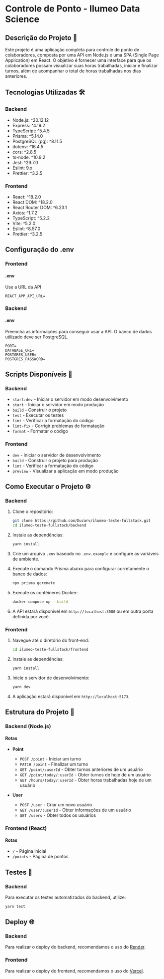 # Controle de Ponto - Ilumeo Data Science

## Descrição do Projeto 📄

Este projeto é uma aplicação completa para controle de ponto de colaboradores, composta por uma API em Node.js e uma SPA (Single Page Application) em React. O objetivo é fornecer uma interface para que os colaboradores possam visualizar suas horas trabalhadas, iniciar e finalizar turnos, além de acompanhar o total de horas trabalhadas nos dias anteriores.

## Tecnologias Utilizadas 🛠️

### Backend

- Node.js: ^20.12.12
- Express: ^4.19.2
- TypeScript: ^5.4.5
- Prisma: ^5.14.0
- PostgreSQL (pg): ^8.11.5
- dotenv: ^16.4.5
- cors: ^2.8.5
- ts-node: ^10.9.2
- Jest: ^29.7.0
- Eslint: 9.x
- Prettier: ^3.2.5

### Frontend

- React: ^18.2.0
- React DOM: ^18.2.0
- React Router DOM: ^6.23.1
- Axios: ^1.7.2
- TypeScript: ^5.2.2
- Vite: ^5.2.0
- Eslint: ^8.57.0
- Prettier: ^3.2.5

## Configuração do .env

### Frontend

#### .env

Use a URL da API

```env
REACT_APP_API_URL=
```

### Backend

#### .env

Preencha as informações para conseguir usar a API. O banco de dados utilizado deve ser PostgreSQL.

```env
PORT=
DATABASE_URL=
POSTGRES_USER=
POSTGRES_PASSWORD=
```

## Scripts Disponíveis 🚀

### Backend

- `start:dev` - Iniciar o servidor em modo desenvolvimento
- `start` - Iniciar o servidor em modo produção
- `build` - Construir o projeto
- `test` - Executar os testes
- `lint` - Verificar a formatação do código
- `lint-fix` - Corrigir problemas de formatação
- `format` - Formatar o código

### Frontend

- `dev` - Iniciar o servidor de desenvolvimento
- `build` - Construir o projeto para produção
- `lint` - Verificar a formatação do código
- `preview` - Visualizar a aplicação em modo produção

## Como Executar o Projeto ⚙️

### Backend

1. Clone o repositório:

   ```bash
   git clone https://github.com/Ducarv/ilumeo-teste-fullstack.git
   cd ilumeo-teste-fullstack/backend
   ```
2. Instale as dependências:

   ```bash
   yarn install
   ```
   
3. Crie um arquivo `.env` baseado no `.env.example` e configure as variáveis de ambiente.

4. Execute o comando Prisma abaixo para configurar corretamente o banco de dados:

    ```bash
   npx prisma gerenate
   ```

5. Execute os contêineres Docker:

   ```bash
   docker-compose up --build
   ```

6. A API estará disponível em `http://localhost:3000` ou em outra porta definida por você.

### Frontend

1. Navegue até o diretório do front-end:

   ```bash
   cd ilumeo-teste-fullstack/frontend
   ```

2. Instale as dependências:

   ```bash
   yarn install
   ```

3. Inicie o servidor de desenvolvimento:

   ```bash
   yarn dev
   ```

4. A aplicação estará disponível em `http://localhost:5173`.

## Estrutura do Projeto 📂

### Backend (Node.js)

#### Rotas

- **Point**
  - `POST /point` - Iniciar um turno
  - `PATCH /point` - Finalizar um turno
  - `GET /point/:userId` - Obter turnos anteriores de um usuário
  - `GET /point/today/:userId` - Obter turnos de hoje de um usuário
  - `GET /hours/today/:userId` - Obter horas trabalhadas hoje de um usuário

- **User**
  - `POST /user` - Criar um novo usuário
  - `GET /user/:userId` - Obter informações de um usuário
  - `GET /users` - Obter todos os usuários

### Frontend (React)

#### Rotas

- `/` - Página inicial
- `/points` - Página de pontos

## Testes 🧪

### Backend

Para executar os testes automatizados do backend, utilize:

```bash
yarn test
```

## Deploy 🌐

### Backend

Para realizar o deploy do backend, recomendamos o uso do [Render](https://ilumeo-teste-backend.onrender.com).

### Frontend

Para realizar o deploy do frontend, recomendamos o uso do [Vercel](https://ilumeo-teste-frontend.vercel.app/).
